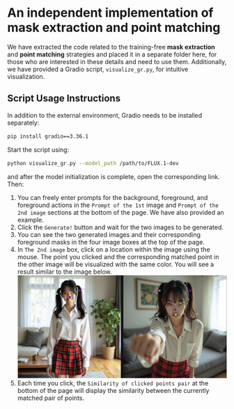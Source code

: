 # An independent implementation of mask extraction and point matching

We have extracted the code related to the training-free **mask extraction** and **point matching** strategies and placed it in a separate folder here, for those who are interested in these details and need to use them. Additionally, we have provided a Gradio script, `visualize_gr.py`, for intuitive visualization.

## Script Usage Instructions

In addition to the external environment, Gradio needs to be installed separately:

``` bash
pip install gradio==3.36.1
```

Start the script using:

``` bash
python visualize_gr.py --model_path /path/to/FLUX.1-dev
```

and after the model initialization is complete, open the corresponding link. Then:

1. You can freely enter prompts for the background, foreground, and foreground actions in the `Prompt of the 1st` image and `Prompt of the 2nd image` sections at the bottom of the page. We have also provided an example.
2. Click the `Generate!` button and wait for the two images to be generated.
3. You can see the two generated images and their corresponding foreground masks in the four image boxes at the top of the page.
4. In `The 2nd image` box, click on a location within the image using the mouse. The point you clicked and the corresponding matched point in the other image will be visualized with the same color. You will see a result similar to the image below.
![Point matching.](figs/3.png)
5. Each time you click, the `Similarity of clicked points pair` at the bottom of the page will display the similarity between the currently matched pair of points.
